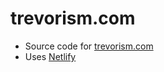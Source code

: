 # trevorism.com
* Source code for [trevorism.com](http://trevorism.com)
* Uses [Netlify](https://app.netlify.com/)
